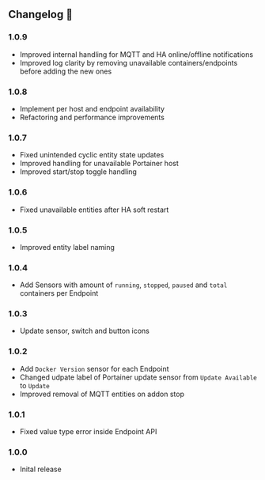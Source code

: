 ﻿## Changelog 🚀
### 1.0.9
- Improved internal handling for MQTT and HA online/offline notifications
- Improved log clarity by removing unavailable containers/endpoints before adding the new ones

### 1.0.8
- Implement per host and endpoint availability
- Refactoring and performance improvements

### 1.0.7
- Fixed unintended cyclic entity state updates
- Improved handling for unavailable Portainer host
- Improved start/stop toggle handling

### 1.0.6
- Fixed unavailable entities after HA soft restart

### 1.0.5
- Improved entity label naming

### 1.0.4
- Add Sensors with amount of `running`, `stopped`, `paused` and `total` containers per Endpoint

### 1.0.3
- Update sensor, switch and button icons

### 1.0.2
- Add `Docker Version` sensor for each Endpoint
- Changed udpate label of Portainer update sensor from `Update Available` to `Update`
- Improved removal of MQTT entities on addon stop

### 1.0.1
- Fixed value type error inside Endpoint API

### 1.0.0
- Inital release